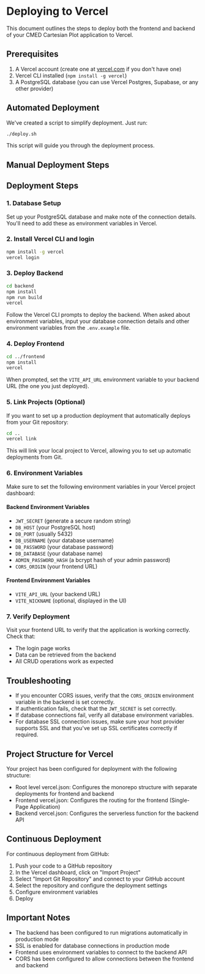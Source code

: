 # Deploying to Vercel

This document outlines the steps to deploy both the frontend and backend of your CMED Cartesian Plot application to Vercel.

## Prerequisites

1. A Vercel account (create one at [vercel.com](https://vercel.com) if you don't have one)
2. Vercel CLI installed (`npm install -g vercel`)
3. A PostgreSQL database (you can use Vercel Postgres, Supabase, or any other provider)

## Automated Deployment

We've created a script to simplify deployment. Just run:

```bash
./deploy.sh
```

This script will guide you through the deployment process.

## Manual Deployment Steps

## Deployment Steps

### 1. Database Setup

Set up your PostgreSQL database and make note of the connection details. You'll need to add these as environment variables in Vercel.

### 2. Install Vercel CLI and login

```bash
npm install -g vercel
vercel login
```

### 3. Deploy Backend

```bash
cd backend
npm install
npm run build
vercel
```

Follow the Vercel CLI prompts to deploy the backend. When asked about environment variables, input your database connection details and other environment variables from the `.env.example` file.

### 4. Deploy Frontend

```bash
cd ../frontend
npm install
vercel
```

When prompted, set the `VITE_API_URL` environment variable to your backend URL (the one you just deployed).

### 5. Link Projects (Optional)

If you want to set up a production deployment that automatically deploys from your Git repository:

```bash
cd ..
vercel link
```

This will link your local project to Vercel, allowing you to set up automatic deployments from Git.

### 6. Environment Variables

Make sure to set the following environment variables in your Vercel project dashboard:

#### Backend Environment Variables
- `JWT_SECRET` (generate a secure random string)
- `DB_HOST` (your PostgreSQL host)
- `DB_PORT` (usually 5432)
- `DB_USERNAME` (your database username)
- `DB_PASSWORD` (your database password)
- `DB_DATABASE` (your database name)
- `ADMIN_PASSWORD_HASH` (a bcrypt hash of your admin password)
- `CORS_ORIGIN` (your frontend URL)

#### Frontend Environment Variables
- `VITE_API_URL` (your backend URL)
- `VITE_NICKNAME` (optional, displayed in the UI)

### 7. Verify Deployment

Visit your frontend URL to verify that the application is working correctly. Check that:

- The login page works
- Data can be retrieved from the backend
- All CRUD operations work as expected

## Troubleshooting

- If you encounter CORS issues, verify that the `CORS_ORIGIN` environment variable in the backend is set correctly.
- If authentication fails, check that the `JWT_SECRET` is set correctly.
- If database connections fail, verify all database environment variables.
- For database SSL connection issues, make sure your host provider supports SSL and that you've set up SSL certificates correctly if required.

## Project Structure for Vercel

Your project has been configured for deployment with the following structure:

- Root level vercel.json: Configures the monorepo structure with separate deployments for frontend and backend
- Frontend vercel.json: Configures the routing for the frontend (Single-Page Application)
- Backend vercel.json: Configures the serverless function for the backend API

## Continuous Deployment

For continuous deployment from GitHub:

1. Push your code to a GitHub repository
2. In the Vercel dashboard, click on "Import Project"
3. Select "Import Git Repository" and connect to your GitHub account
4. Select the repository and configure the deployment settings
5. Configure environment variables
6. Deploy

## Important Notes

- The backend has been configured to run migrations automatically in production mode
- SSL is enabled for database connections in production mode
- Frontend uses environment variables to connect to the backend API
- CORS has been configured to allow connections between the frontend and backend
